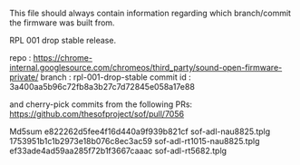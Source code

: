 This file should always contain information regarding which branch/commit
the firmware was built from.

RPL 001 drop stable release.

repo      : https://chrome-internal.googlesource.com/chromeos/third_party/sound-open-firmware-private/
branch    : rpl-001-drop-stable
commit id : 3a400aa5b96c72fb8a3b27c7d72845e058a17e88

and cherry-pick commits from the following PRs:
https://github.com/thesofproject/sof/pull/7056

Md5sum
e822262d5fee4f16d440a9f939b821cf  sof-adl-nau8825.tplg
1753951b1c1b2973e18b076c8ec3ac59  sof-adl-rt1015-nau8825.tplg
ef33ade4ad59aa285f72b1f3667caaac  sof-adl-rt5682.tplg
